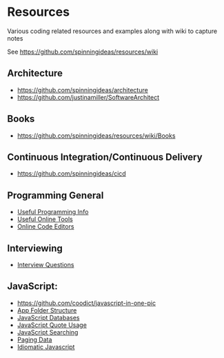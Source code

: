 # Resources

Various coding related resources and examples along with wiki to capture notes 

See https://github.com/spinningideas/resources/wiki

## Architecture

- https://github.com/spinningideas/architecture
- https://github.com/justinamiller/SoftwareArchitect

## Books

- https://github.com/spinningideas/resources/wiki/Books

## Continuous Integration/Continuous Delivery

- https://github.com/spinningideas/cicd

## Programming General

- [Useful Programming Info](https://github.com/spinningideas/resources/wiki/Useful-Programming-Info)
- [Useful Online Tools](https://github.com/spinningideas/resources/wiki/Useful-Online-Tools)
- [Online Code Editors](https://github.com/spinningideas/resources/wiki/Online-Code-Editors)

## Interviewing 

- [Interview Questions](https://github.com/spinningideas/resources/wiki/Interview-Questions)
  
## JavaScript: 

- https://github.com/coodict/javascript-in-one-pic
- [App Folder Structure](https://github.com/spinningideas/resources/wiki/JavaScript-App-Folder-Structure)
- [JavaScript Databases](https://github.com/spinningideas/resources/wiki/JavaScript-Databases)
- [JavaScript Quote Usage](https://github.com/spinningideas/resources/wiki/JavaScript-Quote-Usage)
- [JavaScript Searching](https://github.com/spinningideas/resources/wiki/JavaScript-Searching)
- [Paging Data](https://github.com/spinningideas/resources/wiki/Paging-Data)
- [Idiomatic Javascript](https://github.com/rwaldron/idiomatic.js)

 
 
 
